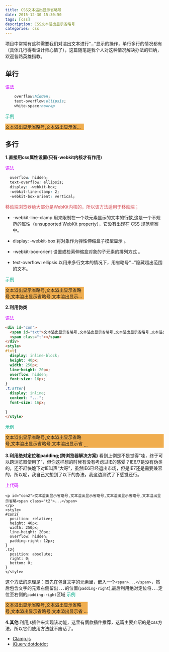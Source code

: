 ```yaml
---
title: CSS文本溢出显示省略号
date: 2015-12-30 15:30:50
tags: [css]
description: CSS文本溢出显示省略号
categories: css
---
```


项目中常常有这种需要我们对溢出文本进行"..."显示的操作，单行多行的情况都有（具体几行得看设计师心情了），这篇随笔是我个人对这种情况解决办法的归纳，欢迎各路英雄指教。
<!-- more -->

## 单行

<span style="color:#C0F">语法</span>

```CSS
	overflow:hidden;
	text-overflow:ellipsis;
	white-space:nowrap
```

<span style="color:#0A8">示例</span>

<p style="width:250px;
  overflow:hidden;
  text-overflow:ellipsis;
  white-space:nowrap;background-color: #f0ad4e;">文本溢出显示省略号,文本溢出显示省略号,文本溢出显示省略号
</p>

## 多行

**1.直接用css属性设置(只有-webkit内核才有作用)**

<span style="color:#C0F">语法</span>

```CSS
  overflow: hidden;
  text-overflow: ellipsis;
  display: -webkit-box;
  -webkit-line-clamp: 2;
  -webkit-box-orient: vertical;
```

<span style="color:#d44950">移动端浏览器绝大部分是WebKit内核的，所以该方法适用于移动端；</span>

+ -webkit-line-clamp  用来限制在一个块元素显示的文本的行数,这是一个不规范的属性（unsupported WebKit property），它没有出现在 CSS 规范草案中。

+ display: -webkit-box 将对象作为弹性伸缩盒子模型显示 。

+ -webkit-box-orient 设置或检索伸缩盒对象的子元素的排列方式 。

+ text-overflow: ellipsis  以用来多行文本的情况下，用省略号“…”隐藏超出范围的文本。

<span style="color:#0A8">示例</span>
<p style="
  width:250px;
  overflow: hidden;
  text-overflow: ellipsis;
  display: -webkit-box;
  -webkit-line-clamp: 2;
  -webkit-box-orient: vertical;
	background-color: #f0ad4e;
  ">文本溢出显示省略号,文本溢出显示省略号,文本溢出显示省略号,文本溢出显示省略号,文本溢出显示省略号,文本溢出显示省略</p>

**2.利用伪类**

<span style="color:#C0F">语法</span>
```HTML
<div id="con">
  <span id="txt">文本溢出显示省略号,文本溢出显示省略号,文本溢出显示省略号,文本溢出显示省略</span>
  <span class="t"></span>
</div>
<style>
#txt{
  display: inline-block;
  height: 40px;
  width: 250px;
  line-height: 20px;
  overflow: hidden;
  font-size: 16px;
}
.t:after{
  display: inline;
  content: "...";
  font-size: 16px;
	
}
</style>
```

<span style="color:#0A8">示例</span>

<style>
	#con{
	background-color: #f0ad4e;
    }
	#txt{
		display: inline-block;
		height: 40px;
		width: 250px;
		line-height: 20px;
		overflow: hidden;
	}
	.t:after{
		display: inline;
		content: "...";
	}
</style>
<p id="con"><span id="txt">文本溢出显示省略号,文本溢出显示省略号,文本溢出显示省略号,文本溢出显示省略</span><span class="t"></span>
</p>



**3.利用绝对定位和padding;(跨浏览器解决方案)**
看到上例是不是觉得“哇，终于可以跨浏览器使用了”，但你这样想的时候有没有考虑过IE的感受？IE6/7是没有伪类的，还不赶快跪下对IE叫声“大哥”，虽然IE6已经退出市场，但是IE7还是需要兼容的，所以呢，我自己又想到了以下的办法，我这边测试了下感觉还行。

<span style="color:#C0F">上代码</span>

```
<p id="con2">文本溢出显示省略号,文本溢出显示省略号,文本溢出显示省略号,文本溢出显示省略<span class="t2">...</span>
</p>
<style>
#con2{
  position: relative;
  height: 40px;
  width: 250px;
  line-height: 20px;
  overflow: hidden;
  padding-right: 12px;
}  
.t2{
  position: absolute;
  right: 0;
  bottom: 0;
}
</style>
```
这个方法的原理是：首先在包含文字的元素里，嵌入一个`<span>...</span>`，然后包含文字的元素右侧留出`...`的位置(`padding-right`),最后利用绝对定位将`...`定位至右侧的`padding-right`区域
<span style="color:#0A8">示例</span>


<p id="con2">文本溢出显示省略号,文本溢出显示省略号,文本溢出显示省略号,文本溢出显示省略<span class="t2">...</span>
</p>
<style>
  #con2{
  	position: relative;
  	height: 40px;
  	width: 250px;
  	line-height: 20px;
  	overflow: hidden;
  	padding-right: 12px;
  	background-color: #f0ad4e;
  }  
  .t2{
  	position: absolute;
  	right: 0;
  	bottom: 0;
  }
</style>


**4.其他**
利用js插件来实现该功能，这里有俩款插件推荐，这篇主要介绍的是css方法，所以它们使用方法就不废话了。

+ [Clamp.js](https://github.com/bigdots/Clamp.js)
+ [jQuery.dotdotdot](https://github.com/bigdots/jQuery.dotdotdot)
